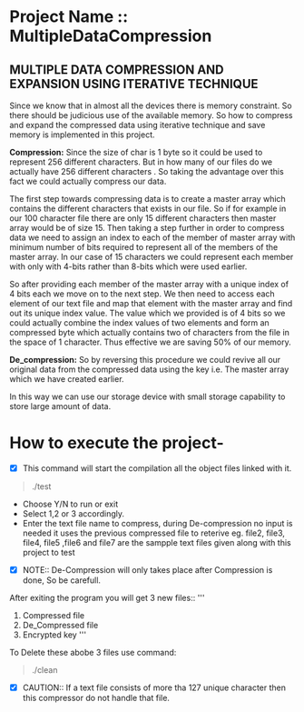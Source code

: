Project Name :: MultipleDataCompression
========================================

MULTIPLE DATA COMPRESSION AND EXPANSION USING ITERATIVE TECHNIQUE
--------------------------------------------------------------------

Since we know that in almost all the devices there is memory constraint. So there should be judicious use of the available memory. So how to compress and expand the compressed data using iterative technique and save memory is implemented in this project.

**Compression:**
Since the size of char is 1 byte so it could be used to represent 256 different characters. But in how many of our files do we actually have 256 different characters . So taking the advantage over this fact we could actually compress our data.

The first step towards compressing data is to create a master array which contains the different characters that exists in our file. So if for example in our 100 character file there are only 15 different characters then master array would be of size 15. Then taking a step further in order to compress data we need to assign an index to each of the member of master array with minimum number of bits required to represent all of the members of the master array. In our case of 15 characters we could represent each member with only with 4-bits rather than 8-bits which were used earlier.

So after providing each member of the master array with a unique index of 4 bits each we move on to the next step. We then need to access each element of our text file and map that element with the master array and find out its unique index value. The value which we provided is of 4 bits so we could actually combine the index values of two elements and form an compressed byte which actually contains two of characters from the file in the space of 1 character. Thus effective we are saving 50% of our memory.

**De_compression:**
So by reversing this procedure we could revive all our original data from the compressed data using the key i.e. The master array which we have created earlier.

In this way we can use our storage device with small storage capability to store large amount of data.

# How to execute the project-
- [x] This command will start the compilation all the object files linked with it.
> ./test

- Choose Y/N to run or exit
- Select 1,2 or 3 accordingly.
- Enter the text file name to compress, during De-compression no input is needed it uses the previous compressed file to reterive 
  eg. file2, file3, file4, file5 ,file6 and file7 are the sampple text files given along with this project to test

- [x] NOTE::
De-Compression will only takes place after Compression is done, So be carefull.

After exiting the program you will get 3 new files::
'''
1. Compressed file
2. De_Compressed file
3. Encrypted key
'''

To Delete these abobe 3 files use command:
> ./clean

- [x] CAUTION::
If a text file consists of more tha 127 unique character then this compressor do not handle that file.
